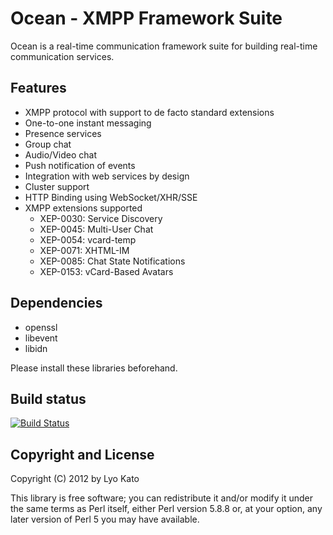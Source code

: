 # Ocean - XMPP Framework Suite

Ocean is a real-time communication framework suite for building real-time communication services.

## Features

- XMPP protocol with support to de facto standard extensions
- One-to-one instant messaging
- Presence services
- Group chat
- Audio/Video chat
- Push notification of events
- Integration with web services by design
- Cluster support
- HTTP Binding using WebSocket/XHR/SSE
- XMPP extensions supported
    - XEP-0030: Service Discovery
    - XEP-0045: Multi-User Chat
    - XEP-0054: vcard-temp
    - XEP-0071: XHTML-IM
    - XEP-0085: Chat State Notifications
    - XEP-0153: vCard-Based Avatars

## Dependencies

- openssl
- libevent
- libidn

Please install these libraries beforehand.

## Build status

[![Build Status](https://secure.travis-ci.org/jfsso/ocean-core.png)](http://travis-ci.org/jfsso/ocean-core)

## Copyright and License

Copyright (C) 2012 by Lyo Kato

This library is free software; you can redistribute it and/or modify
it under the same terms as Perl itself, either Perl version 5.8.8 or,
at your option, any later version of Perl 5 you may have available.


